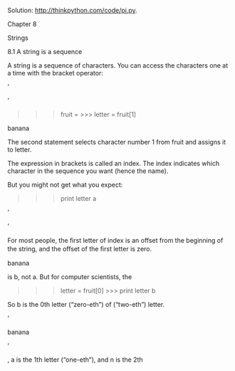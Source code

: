 Solution: http://thinkpython.com/code/pi.py.

Chapter 8

Strings

8.1 A string is a sequence

A string is a sequence of characters. You can access the characters one at a time with the bracket operator:

’

’

>>> fruit = >>> letter = fruit[1]

banana

The second statement selects character number 1 from fruit and assigns it to letter.

The expression in brackets is called an index. The index indicates which character in the sequence you want (hence the name).

But you might not get what you expect:

>>> print letter a

’

’

For most people, the ﬁrst letter of index is an offset from the beginning of the string, and the offset of the ﬁrst letter is zero.

banana

is b, not a. But for computer scientists, the

>>> letter = fruit[0] >>> print letter b

So b is the 0th letter (“zero-eth”) of (“two-eth”) letter.

’

banana

’

, a is the 1th letter (“one-eth”), and n is the 2th